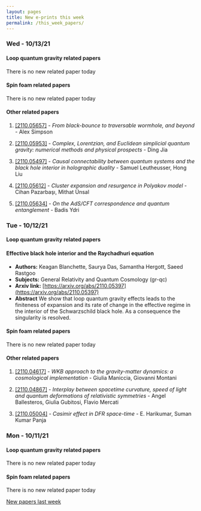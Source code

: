 ```yaml
---
layout: pages
title: New e-prints this week
permalink: /this_week_papers/
---
```




### Wed - 10/13/21

#### Loop quantum gravity related papers

There is no new related paper today 

#### Spin foam related papers

There is no new related paper today 



#### Other related papers

1. [[2110.05657]](https://arxiv.org/abs/2110.05657) - *From black-bounce to traversable wormhole, and beyond* - Alex Simpson

1. [[2110.05953]](https://arxiv.org/abs/2110.05953) - *Complex, Lorentzian, and Euclidean simplicial quantum gravity: numerical  methods and physical prospects* - Ding Jia

1. [[2110.05497]](https://arxiv.org/abs/2110.05497) - *Causal connectability between quantum systems and the black hole  interior in holographic duality* - Samuel Leutheusser, Hong Liu

1. [[2110.05612]](https://arxiv.org/abs/2110.05612) - *Cluster expansion and resurgence in Polyakov model* - Cihan Pazarbaşı, Mithat Ünsal

1. [[2110.05634]](https://arxiv.org/abs/2110.05634) - *On the AdS/CFT correspondence and quantum entanglement* - Badis Ydri



### Tue - 10/12/21

#### Loop quantum gravity related papers

#### **Effective black hole interior and the Raychadhuri equation**
 - **Authors:** Keagan Blanchette, Saurya Das, Samantha Hergott, Saeed Rastgoo
 - **Subjects:** General Relativity and Quantum Cosmology (gr-qc)
 - **Arxiv link:** [https://arxiv.org/abs/2110.05397](https://arxiv.org/abs/2110.05397)
 - **Abstract**
 We show that loop quantum gravity effects leads to the finiteness of expansion and its rate of change in the effective regime in the interior of the Schwarzschild black hole. As a consequence the singularity is resolved. 

#### Spin foam related papers

There is no new related paper today 



#### Other related papers

1. [[2110.04617]](https://arxiv.org/abs/2110.04617) - *WKB approach to the gravity-matter dynamics: a cosmological  implementation* - Giulia Maniccia, Giovanni Montani

1. [[2110.04867]](https://arxiv.org/abs/2110.04867) - *Interplay between spacetime curvature, speed of light and quantum  deformations of relativistic symmetries* - Angel Ballesteros, Giulia Gubitosi, Flavio Mercati

1. [[2110.05004]](https://arxiv.org/abs/2110.05004) - *Casimir effect in DFR space-time* - E. Harikumar, Suman Kumar Panja



### Mon - 10/11/21

#### Loop quantum gravity related papers

There is no new related paper today 

#### Spin foam related papers

There is no new related paper today 




[New papers last week]({{site.url}}/archived/weekly/pre-print/2021/10/11/archived_weekly_papers.html)